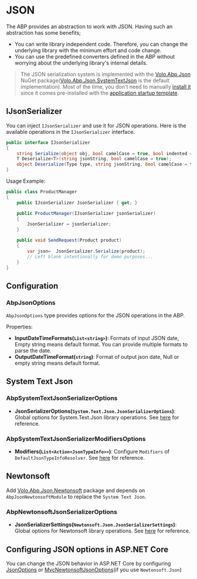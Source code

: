# JSON
The ABP provides an abstraction to work with JSON. Having such an abstraction has some benefits;

* You can write library independent code. Therefore, you can change the underlying library with the minimum effort and code change.
* You can use the predefined converters defined in the ABP without worrying about the underlying library's internal details.

> The JSON serialization system is implemented with the [Volo.Abp.Json](https://www.nuget.org/packages/Volo.Abp.Json) NuGet package([Volo.Abp.Json.SystemTextJson](https://www.nuget.org/packages/Volo.Abp.Json.SystemTextJson) is the default implementation). Most of the time, you don't need to manually [install it](https://abp.io/package-detail/Volo.Abp.Json) since it comes pre-installed with the [application startup template](../../solution-templates/layered-web-application).

## IJsonSerializer

You can inject `IJsonSerializer` and use it for JSON operations. Here is the available operations in the `IJsonSerializer` interface.

```csharp
public interface IJsonSerializer
{
    string Serialize(object obj, bool camelCase = true, bool indented = false);
    T Deserialize<T>(string jsonString, bool camelCase = true);
    object Deserialize(Type type, string jsonString, bool camelCase = true);
}
```
Usage Example:

```csharp
public class ProductManager
{
    public IJsonSerializer JsonSerializer { get; }

    public ProductManager(IJsonSerializer jsonSerializer)
    {
        JsonSerializer = jsonSerializer;
    }

    public void SendRequest(Product product)
    {
        var json=  JsonSerializer.Serialize(product);
        // Left blank intentionally for demo purposes...
    }
}
```

## Configuration

### AbpJsonOptions

`AbpJsonOptions` type provides options for the JSON operations in the ABP.

Properties:
* **InputDateTimeFormats(`List<string>`)**: Formats of input JSON date, Empty string means default format. You can provide multiple formats to parse the date.
* **OutputDateTimeFormat(`string`)**: Format of output json date, Null or empty string means default format.

## System Text Json

### AbpSystemTextJsonSerializerOptions

- **JsonSerializerOptions(`System.Text.Json.JsonSerializerOptions`)**: Global options for System.Text.Json library operations. See [here](https://docs.microsoft.com/en-us/dotnet/api/system.text.json.jsonserializeroptions) for reference.

### AbpSystemTextJsonSerializerModifiersOptions

- **Modifiers(`List<Action<JsonTypeInfo>>`)**: Configure `Modifiers` of `DefaultJsonTypeInfoResolver`. See [here](https://devblogs.microsoft.com/dotnet/announcing-dotnet-7-preview-6/#json-contract-customization) for reference.


## Newtonsoft

Add [Volo.Abp.Json.Newtonsoft](https://www.nuget.org/packages/Volo.Abp.Json.Newtonsoft) package and depends on `AbpJsonNewtonsoftModule` to replace the `System Text Json`.

### AbpNewtonsoftJsonSerializerOptions

- **JsonSerializerSettings(`Newtonsoft.Json.JsonSerializerSettings`)**: Global options for Newtonsoft library operations. See [here](https://www.newtonsoft.com/json/help/html/T_Newtonsoft_Json_JsonSerializerSettings.htm) for reference.

## Configuring JSON options in ASP.NET Core

You can change the JSON behavior in ASP.NET Core by configuring [JsonOptions](https://docs.microsoft.com/en-us/dotnet/api/microsoft.aspnetcore.mvc.jsonoptions) or
[MvcNewtonsoftJsonOptions](https://learn.microsoft.com/en-us/dotnet/api/microsoft.aspnetcore.mvc.mvcnewtonsoftjsonoptions)(if you use `Newtonsoft.Json`)

